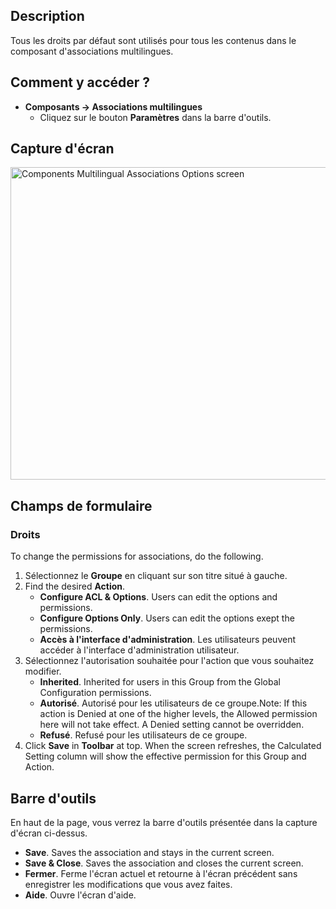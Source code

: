 <!-- Filename: Help4.x:Multilingual_Associations:_Options / Display title: Associations multilingues : Paramètres -->

## Description

Tous les droits par défaut sont utilisés pour tous les contenus dans le
composant d'associations multilingues.

## Comment y accéder ?

- **Composants → Associations multilingues**
  - Cliquez sur le bouton **Paramètres** dans la barre d'outils.

## Capture d'écran

<img
src="https://docs.joomla.org/images/thumb/d/d8/Help-4x-Components-Multilingual-Associations-Options-screen-fr.png/800px-Help-4x-Components-Multilingual-Associations-Options-screen-fr.png"
decoding="async"
srcset="https://docs.joomla.org/images/thumb/d/d8/Help-4x-Components-Multilingual-Associations-Options-screen-fr.png/1200px-Help-4x-Components-Multilingual-Associations-Options-screen-fr.png 1.5x, https://docs.joomla.org/images/thumb/d/d8/Help-4x-Components-Multilingual-Associations-Options-screen-fr.png/1600px-Help-4x-Components-Multilingual-Associations-Options-screen-fr.png 2x"
data-file-width="2720" data-file-height="1700" width="800" height="500"
alt="Components Multilingual Associations Options screen" />

## Champs de formulaire

### Droits

To change the permissions for associations, do the following.

1.  Sélectionnez le **Groupe** en cliquant sur son titre situé à gauche.
2.  Find the desired **Action**.
    - **Configure ACL & Options**. Users can edit the options and
      permissions.
    - **Configure Options Only**. Users can edit the options exept the
      permissions.
    - **Accès à l'interface d'administration**. Les utilisateurs peuvent
      accéder à l'interface d'administration utilisateur.
3.  Sélectionnez l'autorisation souhaitée pour l'action que vous
    souhaitez modifier.
    - **Inherited**. Inherited for users in this Group from the Global Configuration
      permissions.
    - **Autorisé**. Autorisé pour les utilisateurs de ce groupe.Note: If
      this action is Denied at one of the higher levels, the Allowed
      permission here will not take effect. A Denied setting cannot be
      overridden.
    - **Refusé**. Refusé pour les utilisateurs de ce groupe.
4.  Click **Save** in **Toolbar** at top. When the screen refreshes, the
    Calculated Setting column will show the effective permission for
    this Group and Action.

## Barre d'outils

En haut de la page, vous verrez la barre d'outils présentée dans la
capture d'écran ci-dessus.

- **Save**. Saves the association and stays in the current screen.
- **Save & Close**. Saves the association and closes the current screen.
- **Fermer**. Ferme l'écran actuel et retourne à l'écran précédent sans
  enregistrer les modifications que vous avez faites.
- **Aide**. Ouvre l'écran d'aide.
